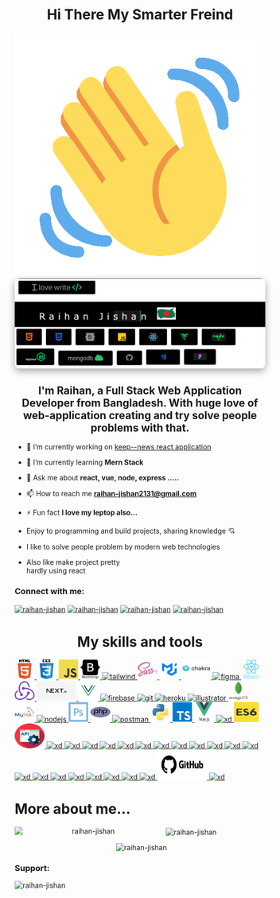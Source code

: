 <h1  align="center"> Hi There  My Smarter Freind</h1>
<img src="https://raw.githubusercontent.com/raihan-jishan/Github-cover-photo/main/images/wave-hello.gif" alt="photo not found!"/> 
<img src="https://raw.githubusercontent.com/raihan-jishan/Github-cover-photo/main/Screenshot%20(125).png"  style="border-radius:9px; box-shadow: rgba(0, 0, 0, 0.35) 0px 5px 15px;"/>
 <!-- description  -->
<h2 align="center"> I'm Raihan, a Full Stack <span> Web Application Developer from Bangladesh.
</span>
 With huge love of web-application creating and try solve people problems with that. </h2> 
<!-- end there -->

- 🔭 I’m currently working on [keep--news react application](news-gilt-omega.vercel.app)

- 🌱 I’m currently learning **Mern Stack**

- 💬 Ask me about **react, vue, node, express .....**

- 📫 How to reach me **raihan-jishan2131@gmail.com**

- ⚡ Fun fact **I love my leptop also...**
- Enjoy to programming and build projects, sharing knowledge 💘
- I like to solve people problem by modern web technologies
- Also like make project pretty  
hardly using react
<h3 align="left">Connect with me:</h3>
<p align="left ">
<a href="https://fb.com/raihan-jishan" target="blank"><img align="center" src="https://cdn-icons-png.flaticon.com/128/5968/5968764.png" alt="raihan-jishan"   width="40" /></a>
<a href="https://instagram.com/raihan-jishan" target="blank"><img align="center" src="https://raw.githubusercontent.com/rahuldkjain/github-profile-readme-generator/master/src/images/icons/Social/instagram.svg" alt="raihan-jishan" height="30" width="40" /></a>
<a href="https://gmail.com/raihanjishan2131@gmail.com" target="blank"><img align="center" src="https://cdn-icons-png.flaticon.com/128/5968/5968534.png" alt="raihan-jishan" height="" width="40" /></a>
<a href="" target="blank"><img align="center" src="https://cdn-icons-png.flaticon.com/128/3670/3670151.png" alt="raihan-jishan" height="" width="40" /></a>

</p>

<h1 align="center">My skills and tools</h1>
<p align="left"> 
<!-- html -->
<a href="https://www.w3.org/html/" target="_blank" rel="noreferrer"> <img src="https://raw.githubusercontent.com/devicons/devicon/master/icons/html5/html5-original-wordmark.svg" alt="html5" width="40" height="40"/> </a>
<!--css  -->
<a href="https://www.w3schools.com/css/" target="_blank" rel="noreferrer"> <img src="https://raw.githubusercontent.com/devicons/devicon/master/icons/css3/css3-original-wordmark.svg" alt="css3" width="40" height="40"/> </a>
 <!-- javascript -->
     <a href="https://developer.mozilla.org/en-US/docs/Web/JavaScript" target="_blank" rel="noreferrer"> <img src="https://raw.githubusercontent.com/devicons/devicon/master/icons/javascript/javascript-original.svg" alt="javascript" width="40" height="40"/> </a> 
<!-- bootstrap -->
<a href="https://getbootstrap.com" target="_blank" rel="noreferrer"> <img src="https://raw.githubusercontent.com/devicons/devicon/master/icons/bootstrap/bootstrap-plain-wordmark.svg" alt="bootstrap" width="40" height="40"/> </a> 
     <!-- tailwind -->
              <a href="https://tailwindcss.com/" target="_blank" rel="noreferrer"> <img src="https://www.vectorlogo.zone/logos/tailwindcss/tailwindcss-icon.svg" alt="tailwind" width="40" height="40"/> </a> 
               <!-- sass -->
              <a href="https://sass-lang.com" target="_blank" rel="noreferrer"> <img src="https://raw.githubusercontent.com/devicons/devicon/master/icons/sass/sass-original.svg" alt="sass" width="40" height="40"/> </a> 
<!-- mui -->
 <a href="https://mui.com" target="_blank" rel="noreferrer"> <img src="https://raw.githubusercontent.com/raihan-jishan/Github-cover-photo/main/images/logo.png" alt="express" width="40" height="40"/> </a>
 <!-- chakraui -->
 <a href="https://chakraui.com" target="_blank" rel="noreferrer"> <img src="https://raw.githubusercontent.com/raihan-jishan/Github-cover-photo/main/images/1_8hhfdEqRkRQSaJrJlx60zg.png" alt="express" width="60" height="40"/> </a>
 <!-- figma -->
  <a href="https://www.figma.com/" target="_blank" rel="noreferrer"> <img src="https://www.vectorlogo.zone/logos/figma/figma-icon.svg" alt="figma" width="40" height="40"/> </a> 
  <!-- react -->
  <a href="https://reactjs.org/" target="_blank" rel="noreferrer"> <img src="https://raw.githubusercontent.com/devicons/devicon/master/icons/react/react-original-wordmark.svg" alt="react" width="40" height="40"/> </a>
  <!-- redux -->
             <a href="https://redux.js.org" target="_blank" rel="noreferrer"> <img src="https://raw.githubusercontent.com/devicons/devicon/master/icons/redux/redux-original.svg" alt="redux" width="40" height="40"/> </a>
  <!-- next -->
             <a href="https://next.js.org" target="_blank" rel="noreferrer"> <img src="https://raw.githubusercontent.com/raihan-jishan/Github-cover-photo/main/images/next-js-logo.png" alt="next" width="80" height="40"/> </a>
  <!-- vuejs -->
             <a href="https://vue.js.org" target="_blank" rel="noreferrer"> <img src="https://raw.githubusercontent.com/raihan-jishan/Github-cover-photo/main/images/240_F_583616418_CYdixHVmW7xmITKTpwtpZxOtexp2MoQ8.jpg" alt="vue" width="40" height="40"/> </a>
  <!-- firebase -->
  <a href="https://firebase.google.com/" target="_blank" rel="noreferrer"> <img src="https://www.vectorlogo.zone/logos/firebase/firebase-icon.svg" alt="firebase" width="40" height="40"/> </a> 
  <!-- git -->
  <a href="https://git-scm.com/" target="_blank" rel="noreferrer"> <img src="https://www.vectorlogo.zone/logos/git-scm/git-scm-icon.svg" alt="git" width="40" height="40"/> </a>
   <!--heroku  -->
  <a href="https://heroku.com" target="_blank" rel="noreferrer"> <img src="https://www.vectorlogo.zone/logos/heroku/heroku-icon.svg" alt="heroku" width="40" height="40"/> </a>
  <!-- abode -->
    <a href="https://www.adobe.com/in/products/illustrator.html" target="_blank" rel="noreferrer"> <img src="https://www.vectorlogo.zone/logos/adobe_illustrator/adobe_illustrator-icon.svg" alt="illustrator" width="40" height="40"/> </a>
   <!--  -->
     <!-- mongodb -->
     <a href="https://www.mongodb.com/" target="_blank" rel="noreferrer"> <img src="https://raw.githubusercontent.com/devicons/devicon/master/icons/mongodb/mongodb-original-wordmark.svg" alt="mongodb" width="40" height="40"/> </a>
     <!-- mysql -->
      <a href="https://www.mysql.com/" target="_blank" rel="noreferrer"> <img src="https://raw.githubusercontent.com/devicons/devicon/master/icons/mysql/mysql-original-wordmark.svg" alt="mysql" width="40" height="40"/> </a>
      <!-- nodejs -->
       <a href="https://nodejs.org" target="_blank" rel="noreferrer"> <img src="https://1000logos.net/wp-content/uploads/2020/08/MongoDB-Logo.jpg" alt="nodejs" width="80" height="40"/> </a>
       <!-- photoshop -->
        <a href="https://www.photoshop.com/en" target="_blank" rel="noreferrer"> <img src="https://raw.githubusercontent.com/devicons/devicon/master/icons/photoshop/photoshop-line.svg" alt="photoshop" width="40" height="40"/> </a>
        <!-- php -->
         <a href="https://www.php.net" target="_blank" rel="noreferrer"> <img src="https://raw.githubusercontent.com/devicons/devicon/master/icons/php/php-original.svg" alt="php" width="40" height="40"/> </a>
         <!-- postman -->
          <a href="https://postman.com" target="_blank" rel="noreferrer"> <img src="https://www.vectorlogo.zone/logos/getpostman/getpostman-icon.svg" alt="postman" width="40" height="40"/> </a>
          <!-- python -->
           <a href="https://www.python.org" target="_blank" rel="noreferrer"> <img src="https://raw.githubusercontent.com/devicons/devicon/master/icons/python/python-original.svg" alt="python" width="40" height="40"/> </a>
           <!--  -->
            <!--  -->
            <!--  -->
           <!--  -->
              <!-- typescript -->
              <a href="https://www.typescriptlang.org/" target="_blank" rel="noreferrer"> <img src="https://raw.githubusercontent.com/devicons/devicon/master/icons/typescript/typescript-original.svg" alt="typescript" width="40" height="40"/> </a> 
              <!-- vuejs -->
              <a href="https://vuejs.org/" target="_blank" rel="noreferrer"> <img src="https://raw.githubusercontent.com/devicons/devicon/master/icons/vuejs/vuejs-original-wordmark.svg" alt="vuejs" width="40" height="40"/> </a> 
              <!-- xd -->
              <a href="https://www.adobe.com/products/xd.html" target="_blank" rel="noreferrer"> <img src="https://cdn.worldvectorlogo.com/logos/adobe-xd.svg" alt="xd" width="40" height="40"/> </a>
              <!-- es6-->
              <a href="https://www.adobe.com/products/xd.html" target="_blank" rel="noreferrer"> <img src="https://raw.githubusercontent.com/raihan-jishan/Github-cover-photo/main/images/b55764416830e7d8b0133c7c0eeaf445.png" alt="xd" width="50" height="40"/> </a>
              <!--  -->
              <!-- api -->
              <a href="https://www.adobe.com/products/xd.html" target="_blank" rel="noreferrer"> <img src="https://raw.githubusercontent.com/raihan-jishan/Github-cover-photo/main/images/603197.png" alt="xd" width="60" height="50"/> </a>
              <!-- jquery -->
              <a href="https://www.jquery.com" target="_blank" rel="noreferrer"> <img src="https://upload.wikimedia.org/wikipedia/commons/thumb/d/d3/Logo_jQuery.svg/1200px-Logo_jQuery.svg.png" alt="xd" width="80" height="50"/> </a>
              <!-- wordpress -->
              <a href="https://www.wordpress.com" target="_blank" rel="noreferrer"> <img src="https://cdn-icons-png.flaticon.com/128/11023/11023621.png" alt="xd" width="60" height="50"/> </a>
              <!-- fontawesome -->
              <a href="https://www.fontawesome.com" target="_blank" rel="noreferrer"> <img src="https://i0.wp.com/blog.fontawesome.com/wp-content/uploads/2020/08/jSfmJLBr.png?resize=720%2C240&ssl=1" alt="xd" width="130" height="50"/> </a>
              <!-- flaticons -->
              <a href="https://www.flaticons.com" target="_blank" rel="noreferrer"> <img src="https://ceblog.s3.amazonaws.com/wp-content/uploads/2023/10/09191517/flaticon-logo.png" alt="xd" width="130" height="50"/> </a>
              <!--  -->
              <!-- ui ux -->
              <a href="https://www.flaticons.com" target="_blank" rel="noreferrer"> <img src="https://www.ux-ui.net/ux/uploads/2017/03/ux-ui-logo.svg" alt="xd" width="130" height="50"/> </a>
              <!-- flowbite -->
              <!--  -->
              <a href="https://www.flaticons.com" target="_blank" rel="noreferrer"> <img src="https://flowbite.s3.amazonaws.com/github/flowbite-react.png" alt="xd" width="150" height="80"/> </a>
              <!-- flowbite -->
               <!--  -->
              <a href="https://www.flaticons.com" target="_blank" rel="noreferrer"> <img src="https://logos-world.net/wp-content/uploads/2020/11/Adobe-Photoshop-Logo-700x394.png" alt="xd" width="120" height="80"/> </a>
              <!--  -->
              <a href="https://www.flaticons.com" target="_blank" rel="noreferrer"> <img src="https://miro.medium.com/v2/resize:fit:720/format:webp/1*sX8rBJBol5dBp5WIJQrYyw.png" alt="xd" width="100" height="60"/> </a>
              <!--  -->
              <a href="https://www.flaticons.com" target="_blank" rel="noreferrer"> <img src="https://camo.githubusercontent.com/1757e0daffee1ea5c355d1ecc02641d20f5da07645593457729a5cec8e807e96/68747470733a2f2f656e637279707465642d74626e302e677374617469632e636f6d2f696d616765733f713d74626e3a414e6439476352712d704352534a756d4c655075443251635f47593576375f50786262576651554966426d4155376b6a36412673" alt="xd" width="100" height="60"/> </a>
              <a href="https://www.flaticons.com" target="_blank" rel="noreferrer"> <img src="https://camo.githubusercontent.com/1dbf522a48da7be75c551cee7d99435bb70d0ec30547986427c5c52daffd8f6e/68747470733a2f2f656e637279707465642d74626e302e677374617469632e636f6d2f696d616765733f713d74626e3a414e643947635136554f3362694854544a3348345478765133596a624a6d62542d4d79644f5638425a745548647731364c2d35434e556c3336464a67764d62343071684e726c747936576b26757371703d434155" alt="xd" width="100" height="60"/> </a>
              <a href="https://www.flaticons.com" target="_blank" rel="noreferrer"> <img src="https://camo.githubusercontent.com/f02c3fa4589db4e629c5b24102328c3c308f6226d9577ff13b76784c1aea37ec/68747470733a2f2f75706c6f61642e77696b696d656469612e6f72672f77696b6970656469612f636f6d6d6f6e732f7468756d622f312f31312f5961726e2d6c6f676f2d6b697474656e2e7376672f35313270782d5961726e2d6c6f676f2d6b697474656e2e7376672e706e67" alt="xd" width="100" height="60"/> </a>
              <a href="https://www.flaticons.com" target="_blank" rel="noreferrer"> <img src="https://camo.githubusercontent.com/d9d5197c87ec37311a161d9122e08bd19d9befa2f2fe0cec6ed9dc356aeb7189/68747470733a2f2f696e74656c6c79782e636f6d2f77702d636f6e74656e742f75706c6f6164732f323031392f30382f52656e6465722d636c6f75642d696e74656c6c79782d42432d6c6f676f2d333030783135372e706e67" alt="xd" width="100" height="60"/> </a>
              <a href="https://www.flaticons.com" target="_blank" rel="noreferrer"> <img src="https://camo.githubusercontent.com/3b190b61be401d4b52ef7c7a045a0e97093a8dee7e419e8ef8bbe967f4ef422d/68747470733a2f2f6c6f676f77696b2e636f6d2f636f6e74656e742f75706c6f6164732f696d616765732f6e65746c6966792d6e65772d32303233343937302e6c6f676f77696b2e636f6d2e77656270" alt="xd" width="100" height="60"/> </a>
              <a href="https://www.flaticons.com" target="_blank" rel="noreferrer"> <img src="https://camo.githubusercontent.com/41f410db91345021607791cff4e92f406861e0a262b4f7538ed338bafd8a9164/68747470733a2f2f6c6f676f77696b2e636f6d2f636f6e74656e742f75706c6f6164732f696d616765732f76657263656c313836382e6a7067" alt="xd" width="100" height="60"/> </a>
              <a href="https://www.flaticons.com" target="_blank" rel="noreferrer"> <img src="https://camo.githubusercontent.com/7e46f6a57ee77a6784f2e34b8a8bac79cfab668d218ee5342e028036c8f16608/68747470733a2f2f77372e706e6777696e672e636f6d2f706e67732f3231302f3935332f706e672d7472616e73706172656e742d6d6963726f736f66742d76697375616c2d73747564696f2d636f64652d616c742d6d61636f732d6269677375722d69636f6e2e706e67" alt="xd" width="100" height="60"/> </a>
              <a href="https://www.flaticons.com" target="_blank" rel="noreferrer"> <img src="https://camo.githubusercontent.com/87958e92d038915cc7eb9be40962bb2c89ff4e44adac757cd42497960aa0a9bc/68747470733a2f2f6772656762657267652e636f6d2f7374617469632f61313566386463366364653964366463396539346132656462343362363130382f32636562342f62616e6e65722e706e67" alt="xd" width="100" height="60"/> </a>
              <a href="https://www.flaticons.com" target="_blank" rel="noreferrer"> <img src="https://camo.githubusercontent.com/52f12f91f9ddfdb0ade026dd17b6074879e30f89889d36c70273ee155418fda0/68747470733a2f2f64626165756d65722e67616c6c65727963646e2e76736173736574732e696f2f657874656e73696f6e732f64626165756d65722f7673636f64652d65736c696e742f322e342e322f313638373434313432373531392f4d6963726f736f66742e56697375616c53747564696f2e53657276696365732e49636f6e732e44656661756c74" alt="xd" width="100" height="60"/> </a>
              <a href="https://www.flaticons.com" target="_blank" rel="noreferrer"> <img src="https://camo.githubusercontent.com/b202d37c384b676993b53938cb99697ff3fc30e922ae410890eafc814b74ed1f/68747470733a2f2f656e637279707465642d74626e302e677374617469632e636f6d2f696d616765733f713d74626e3a414e6439476352466371385f543746374e686a6a37754d373869755149486a614555672d686c5f69516553414e51764c384c4268762d6350644669694735343850674562397333376f425526757371703d434155" alt="xd" width="100" height="60"/> </a>
              <a href="https://www.flaticons.com" target="_blank" rel="noreferrer"> <img src="https://camo.githubusercontent.com/1d5318de24d20e00de434e8eb9bc13d8e9d8da13d3780daf0b828443476c75a2/68747470733a2f2f696d616765732e6372756e6368626173652e636f6d2f696d6167652f75706c6f61642f635f6c7061642c685f3235362c775f3235362c665f6175746f2c715f6175746f3a65636f2c6470725f312f656368326f74306b796e6965636c726d6f666c72" alt="xd" width="130" height="130"/> </a>
              <a href="https://www.flaticons.com" target="_blank" rel="noreferrer"> <img src="https://camo.githubusercontent.com/8ddb05ed38574605276407047e2572145f67f9d4c5713050596b0c55da1ca8d8/68747470733a2f2f6d6176656e2e636f6d2f5f6e6578742f696d6167653f75726c3d687474707325334125324625324664323432367863787568336874352e636c6f756466726f6e742e6e657425324633396a586551584a525136676c74686f7a7a7a715f776861742d69732d636861746770742e706e6726773d3135333626713d3735" alt="xd" width="100" height="60"/> </a>
              <!--  -->
              <a href="https://www.flaticons.com" target="_blank" rel="noreferrer"> <img src="https://raw.githubusercontent.com/raihan-jishan/Github-cover-photo/main/images/github-logo-git-hub-icon-with-text-on-white-background-free-vector.jpg" alt="xd" width="100" height="60"/> </a>
              <!--  -->
              <a href="https://www.flaticons.com" target="_blank" rel="noreferrer"> <img src="https://camo.githubusercontent.com/3c120e78d1966960f3076b0aa65859364365f64c7acdc2672cf9f24fdf21cdca/68747470733a2f2f692e6962622e636f2f484431713376762f6c7773742e706e67" alt="xd" width="100" height="60"/> </a>
              </p>
<h1>More about me...</h1>
<p align="center">
<img align="left" src="https://github-readme-stats.vercel.app/api/top-langs?username=raihan-jishan&show_icons=true&locale=en&layout=compact" alt="raihan-jishan" width="300"/>

&nbsp;<img align="center" src="https://github-readme-stats.vercel.app/api?username=raihan-jishan&show_icons=true&locale=en" alt="raihan-jishan" width="400"/>

<img align="right" src="https://github-readme-streak-stats.herokuapp.com/?user=raihan-jishan&" alt="raihan-jishan" width="300"/></p>

<!-- Support -->
<br />
<h3 align="left">Support:</h3>
<p><a href="https://www.buymeacoffee.com/raihan-jishan"> <img align="left" src="https://cdn.buymeacoffee.com/buttons/v2/default-yellow.png" height="50" width="210" alt="raihan-jishan" /></a></p><br><br>
